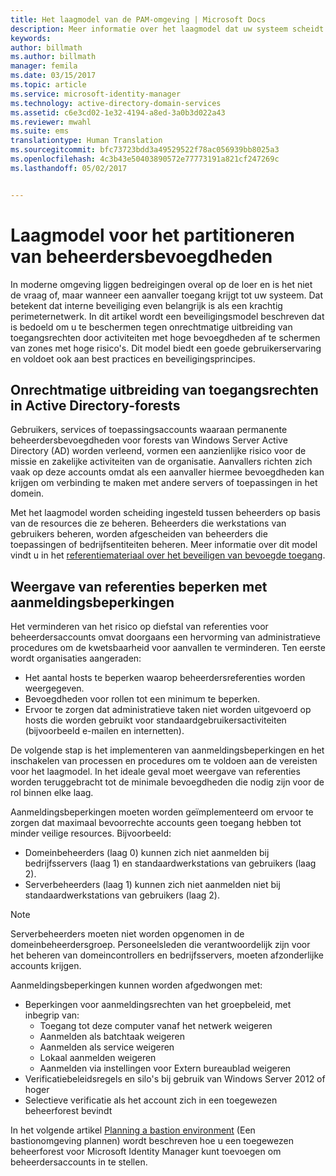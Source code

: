 ```yaml
---
title: Het laagmodel van de PAM-omgeving | Microsoft Docs
description: Meer informatie over het laagmodel dat uw systeem scheidt op basis van de kwetsbaarheid voor risico&quot;s.
keywords: 
author: billmath
ms.author: billmath
manager: femila
ms.date: 03/15/2017
ms.topic: article
ms.service: microsoft-identity-manager
ms.technology: active-directory-domain-services
ms.assetid: c6e3cd02-1e32-4194-a8ed-3a0b3d022a43
ms.reviewer: mwahl
ms.suite: ems
translationtype: Human Translation
ms.sourcegitcommit: bfc73723bdd3a49529522f78ac056939bb8025a3
ms.openlocfilehash: 4c3b43e50403890572e77773191a821cf247269c
ms.lasthandoff: 05/02/2017


---
```


# <a name="tier-model-for-partitioning-administrative-privileges"></a>Laagmodel voor het partitioneren van beheerdersbevoegdheden

In moderne omgeving liggen bedreigingen overal op de loer en is het niet de vraag of, maar wanneer een aanvaller toegang krijgt tot uw systeem. Dat betekent dat interne beveiliging even belangrijk is als een krachtig perimeternetwerk. In dit artikel wordt een beveiligingsmodel beschreven dat is bedoeld om u te beschermen tegen onrechtmatige uitbreiding van toegangsrechten door activiteiten met hoge bevoegdheden af te schermen van zones met hoge risico's. Dit model biedt een goede gebruikerservaring en voldoet ook aan best practices en beveiligingsprincipes.

## <a name="elevation-of-privilege-in-active-directory-forests"></a>Onrechtmatige uitbreiding van toegangsrechten in Active Directory-forests

Gebruikers, services of toepassingsaccounts waaraan permanente beheerdersbevoegdheden voor forests van Windows Server Active Directory (AD) worden verleend, vormen een aanzienlijke risico voor de missie en zakelijke activiteiten van de organisatie. Aanvallers richten zich vaak op deze accounts omdat als een aanvaller hiermee bevoegdheden kan krijgen om verbinding te maken met andere servers of toepassingen in het domein.

Met het laagmodel worden scheiding ingesteld tussen beheerders op basis van de resources die ze beheren. Beheerders die werkstations van gebruikers beheren, worden afgescheiden van beheerders die toepassingen of bedrijfsentiteiten beheren. Meer informatie over dit model vindt u in het [referentiemateriaal over het beveiligen van bevoegde toegang](http://aka.ms/tiermodel).

## <a name="restricting-credential-exposure-with-logon-restrictions"></a>Weergave van referenties beperken met aanmeldingsbeperkingen

Het verminderen van het risico op diefstal van referenties voor beheerdersaccounts omvat doorgaans een hervorming van administratieve procedures om de kwetsbaarheid voor aanvallen te verminderen. Ten eerste wordt organisaties aangeraden:

- Het aantal hosts te beperken waarop beheerdersreferenties worden weergegeven.
- Bevoegdheden voor rollen tot een minimum te beperken.
- Ervoor te zorgen dat administratieve taken niet worden uitgevoerd op hosts die worden gebruikt voor standaardgebruikersactiviteiten (bijvoorbeeld e-mailen en internetten).

De volgende stap is het implementeren van aanmeldingsbeperkingen en het inschakelen van processen en procedures om te voldoen aan de vereisten voor het laagmodel. In het ideale geval moet weergave van referenties worden teruggebracht tot de minimale bevoegdheden die nodig zijn voor de rol binnen elke laag.

Aanmeldingsbeperkingen moeten worden geïmplementeerd om ervoor te zorgen dat maximaal bevoorrechte accounts geen toegang hebben tot minder veilige resources. Bijvoorbeeld:

- Domeinbeheerders (laag 0) kunnen zich niet aanmelden bij bedrijfsservers (laag 1) en standaardwerkstations van gebruikers (laag 2).
- Serverbeheerders (laag 1) kunnen zich niet aanmelden niet bij standaardwerkstations van gebruikers (laag 2).

>[!NOTE]
> Serverbeheerders moeten niet worden opgenomen in de domeinbeheerdersgroep. Personeelsleden die verantwoordelijk zijn voor het beheren van domeincontrollers en bedrijfsservers, moeten afzonderlijke accounts krijgen.

Aanmeldingsbeperkingen kunnen worden afgedwongen met:

- Beperkingen voor aanmeldingsrechten van het groepbeleid, met inbegrip van:  
    - Toegang tot deze computer vanaf het netwerk weigeren  
    - Aanmelden als batchtaak weigeren  
    - Aanmelden als service weigeren  
    - Lokaal aanmelden weigeren  
    - Aanmelden via instellingen voor Extern bureaublad weigeren  
- Verificatiebeleidsregels en silo's bij gebruik van Windows Server 2012 of hoger
- Selectieve verificatie als het account zich in een toegewezen beheerforest bevindt

In het volgende artikel [Planning a bastion environment](planning-bastion-environment.md) (Een bastionomgeving plannen) wordt beschreven hoe u een toegewezen beheerforest voor Microsoft Identity Manager kunt toevoegen om beheerdersaccounts in te stellen.

